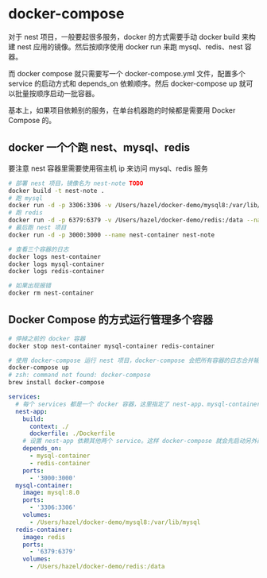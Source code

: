 # docker-compose

对于 nest 项目，一般要起很多服务，docker 的方式需要手动 docker build 来构建 nest 应用的镜像。然后按顺序使用 docker run 来跑 mysql、redis、nest 容器。

而 docker compose 就只需要写一个 docker-compose.yml 文件，配置多个 service 的启动方式和 depends_on 依赖顺序。然后 docker-compose up 就可以批量按顺序启动一批容器。

基本上，如果项目依赖别的服务，在单台机器跑的时候都是需要用 Docker Compose 的。

## docker 一个个跑 nest、mysql、redis

要注意 nest 容器里需要使用宿主机 ip 来访问 mysql、redis 服务

```sh
# 部署 nest 项目，镜像名为 nest-note TODO
docker build -t nest-note .
# 跑 mysql
docker run -d -p 3306:3306 -v /Users/hazel/docker-demo/mysql8:/var/lib/mysql --name mysql-container mysql:8.0
# 跑 redis
docker run -d -p 6379:6379 -v /Users/hazel/docker-demo/redis:/data --name redis-container redis
# 最后跑 nest 项目
docker run -d -p 3000:3000 --name nest-container nest-note

# 查看三个容器的日志
docker logs nest-container
docker logs mysql-container
docker logs redis-container

# 如果出现报错
docker rm nest-container
```

## Docker Compose 的方式运行管理多个容器

```sh
# 停掉之前的 docker 容器
docker stop nest-container mysql-container redis-container

# 使用 docker-compose 运行 nest 项目，docker-compose 会把所有容器的日志合并输出
docker-compose up
# zsh: command not found: docker-compose
brew install docker-compose


```

```yml :docker-compose.yml
services:
  # 每个 services 都是一个 docker 容器，这里指定了 nest-app、mysql-container、reids-container 3 个service
  nest-app:
    build:
      context: ./
      dockerfile: ./Dockerfile
    # 设置 nest-app 依赖其他两个 service。这样 docker-compose 就会先启动另外两个，再启动这个，这样就能解决顺序问题。
    depends_on:
      - mysql-container
      - redis-container
    ports:
      - '3000:3000'
  mysql-container:
    image: mysql:8.0
    ports:
      - '3306:3306'
    volumes:
      - /Users/hazel/docker-demo/mysql8:/var/lib/mysql
  redis-container:
    image: redis
    ports:
      - '6379:6379'
    volumes:
      - /Users/hazel/docker-demo/redis:/data
```
